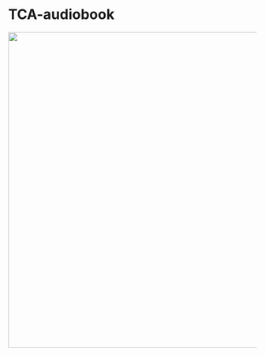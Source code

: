 # TCA-audiobook

<img src="https://github.com/bananaRanger/TCA-audiobook/assets/19995053/4918078b-a638-4629-991e-2ae51a0e42a0" width="640">
